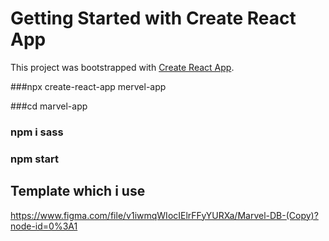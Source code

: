 # Getting Started with Create React App

This project was bootstrapped with [Create React App](https://github.com/facebook/create-react-app).

###npx create-react-app mervel-app

###cd marvel-app

### npm i sass

### npm start



## Template which i use

https://www.figma.com/file/v1iwmqWIocIElrFFyYURXa/Marvel-DB-(Copy)?node-id=0%3A1








